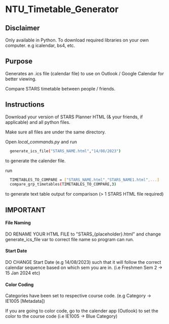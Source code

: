 
# NTU_Timetable_Generator

## Disclaimer

Only available in Python. To download required libraries on your own computer. e.g icalendar, bs4, etc.

## Purpose

Generates an .ics file (calendar file) to use on Outlook / Google Calendar for better viewing.

Compare STARS timetable between people / friends.

## Instructions

Download your version of STARS Planner HTML (& your friends, if applicable) and all python files.

Make sure all files are under the same directory.

Open *local_commands.py* and run  

```bash
  generate_ics_file("STARS_NAME.html","14/08/2023")
```
to generate the calender file.

run
```bash
  TIMETABLES_TO_COMPARE = ["STARS_NAME.html","STARS_NAME1.html",...]
  compare_grp_timetables(TIMETABLES_TO_COMPARE,3)
```
to generate text table output for comparison (> 1 STARS HTML file required)

## IMPORTANT

#### File Naming

DO RENAME YOUR HTML FILE to "STARS_{placeholder}.html" and change generate_ics_file var to correct file name so program can run.

#### Start Date

DO CHANGE Start Date (e.g 14/08/2023) such that it will follow the correct calendar sequence based on which sem you are in. (i.e Freshmen Sem 2 -> 15 Jan 2024 etc)

#### Color Coding

Categories have been set to respective course code. (e.g Category -> IE1005 [Metadata])

If you are going to color code, go to the calender app (Outlook) to set the color to the course code (i.e IE1005 -> Blue Category)


